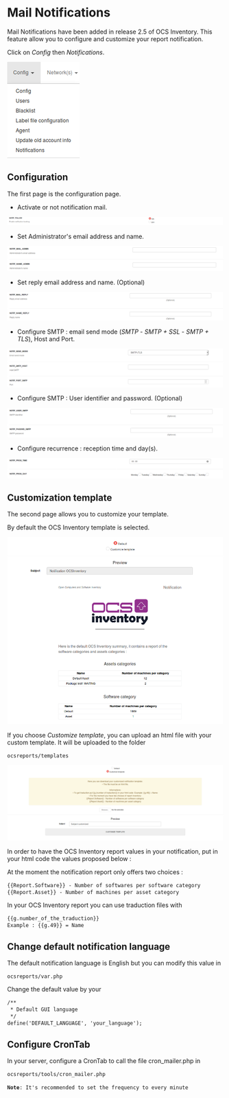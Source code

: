 # Mail Notifications

Mail Notifications have been added in release 2.5 of OCS Inventory. This feature allow you to configure and customize your report notification.

Click on _Config_ then _Notifications_.

![Notification follow](../../img/server/reports/notification_9.png)

## Configuration

The first page is the configuration page.

* Activate or not notification mail.

![Notification follow](../../img/server/reports/notification_1.png)

* Set Administrator's email address and name.

![Notification Admin email](../../img/server/reports/notification_2.png)

* Set reply email address and name. (Optional)

![Notification Admin name](../../img/server/reports/notification_3.png)

* Configure SMTP : email send mode (_SMTP_ - _SMTP + SSL_ - _SMTP + TLS_), Host and Port.

![Notification SMTP](../../img/server/reports/notification_4.png)

* Configure SMTP : User identifier and password. (Optional)

![Notification SMTP user](../../img/server/reports/notification_5.png)

* Configure recurrence : reception time and day(s).

![Notification recurrence](../../img/server/reports/notification_6.png)

## Customization template

The second page allows you to customize your template.

By default the OCS Inventory template is selected.

![Notification default](../../img/server/reports/notification_7.png)

If you choose _Customize template_, you can upload an html file with your custom template. It will be uploaded to the folder

    ocsreports/templates

![Notification customize](../../img/server/reports/notification_8.png)

In order to have the OCS Inventory report values in your notification, put in your html code the values proposed below :

At the moment the notification report only offers two choices :

    {{Report.Software}} - Number of softwares per software category
    {{Report.Asset}} - Number of machines per asset category

In your OCS Inventory report you can use traduction files with

    {{g.number_of_the_traduction}}
    Example : {{g.49}} = Name

## Change default notification language

The default notification language is English but you can modify this value in

    ocsreports/var.php

Change the default value by your

    /**
     * Default GUI language
     */
    define('DEFAULT_LANGUAGE', 'your_language');

## Configure CronTab

In your server, configure a CronTab to call the file cron_mailer.php in

    ocsreports/tools/cron_mailer.php

**`Note`**`: It's recommended to set the frequency to every minute`
